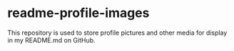 # readme-profile-images
This repository is used to store profile pictures and other media for display in my README.md on GitHub.

